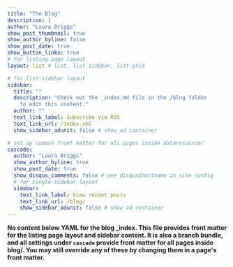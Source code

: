 ```yaml
---
title: "The Blog"
description: |
author: "Laura Briggs"
show_post_thumbnail: true
show_author_byline: false
show_post_date: true
show_button_links: true
# for listing page layout
layout: list # list, list-sidebar, list-grid

# for list-sidebar layout
sidebar: 
  title: ""
  description: "Check out the _index.md file in the /blog folder 
    to edit this content."
  author: ""
  text_link_label: Subscribe via RSS
  text_link_url: /index.xml
  show_sidebar_adunit: false # show ad container

# set up common front matter for all pages inside dataresource/
cascade:
  author: "Laura Briggs"
  show_author_byline: true
  show_post_date: true
  show_disqus_comments: false # see disqusShortname in site config
  # for single-sidebar layout
  sidebar:
    text_link_label: View recent posts
    text_link_url: /blog/
    show_sidebar_adunit: false # show ad container
---
```


**No content below YAML for the blog _index. This file provides front matter for the listing page layout and sidebar content. It is also a branch bundle, and all settings under `cascade` provide front matter for all pages inside blog/. You may still override any of these by changing them in a page's front matter.**

